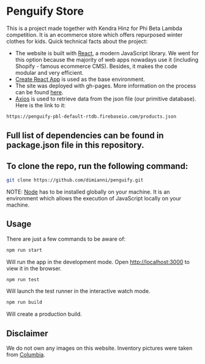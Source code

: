 # Penguify Store

This is a project made together with Kendra Hinz for Phi Beta Lambda competition. It is an ecommerce store which offers repurposed winter clothes for kids. Quick technical facts about the project:

- The website is built with [React](https://reactjs.org/), a modern JavaScript library. We went for this option because the majority of web apps nowadays use it (including Shopify - famous ecommerce CMS). Besides, it makes the code modular and very efficient. 
- [Create React App](https://create-react-app.dev/) is used as the base environment. 
- The site was deployed with gh-pages. More information on the process can be found [here](https://create-react-app.dev/docs/deployment/#github-pages).
- [Axios](https://www.npmjs.com/package/axios) is used to retrieve data from the json file (our primitive database). Here is the link to it:

```bash
https://penguify-pbl-default-rtdb.firebaseio.com/products.json
```
## Full list of dependencies can be found in package.json file in this repository. 

## To clone the repo, run the following command:

```bash
git clone https://github.com/dimianni/penguify.git
```
NOTE: [Node](https://nodejs.org/en/) has to be installed globally on your machine. It is an environment which allows the execution of JavaScript locally on your machine.

## Usage

There are just a few commands to be aware of:

```bash
npm run start
```

Will run the app in the development mode. Open [http://localhost:3000](http://localhost:3000) to view it in the browser.

```bash
npm run test
```

Will launch the test runner in the interactive watch mode.


```bash
npm run build
```
Will create a production build.

## Disclaimer

We do not own any images on this website. Inventory pictures were taken from [Columbia](https://www.columbia.com/).
